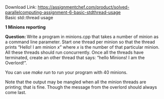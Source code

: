 Download Link: https://assignmentchef.com/product/solved-parallelcomputing-assignment-6-basic-stdthread-usage
<br>
Basic std::thread usage

<strong>1       Minions reporting</strong>

<strong>Question: </strong>Write a program in minions.cpp that takes a number of minion as a command line parameter. Start one thread per minion so that the thread prints “Hello! I am minion <em>x</em>” where <em>x </em>is the number of that particular minion. All these threads should run concurrently. Once all the threads have terminated, create an other thread that says: “hello Minions! I am the Overlord!”.

You can use <em>make run </em>to run your program with 40 minions.

Note that the output may be mangled when all the minion threads are printing; that is fine. Though the message from the overlord should always come last.